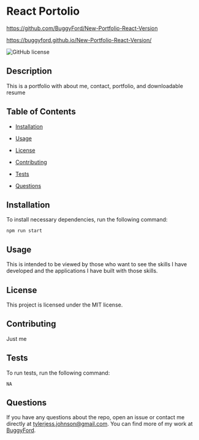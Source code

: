 # React Portolio

https://github.com/BuggyFord/New-Portfolio-React-Version

https://buggyford.github.io/New-Portfolio-React-Version/

![GitHub license](https://img.shields.io/badge/license-MIT-blue.svg)

## Description

This is a portfolio with about me, contact, portfolio, and downloadable resume

## Table of Contents 

* [Installation](#installation)

* [Usage](#usage)

* [License](#license)

* [Contributing](#contributing)

* [Tests](#tests)

* [Questions](#questions)

## Installation

To install necessary dependencies, run the following command:

```
npm run start
```

## Usage

This is intended to be viewed by those who want to see the skills I have developed and the applications I have built with those skills. 

## License
  
  This project is licensed under the MIT license.

## Contributing

Just me

## Tests

To run tests, run the following command:

```
NA
```

## Questions



If you have any questions about the repo, open an issue or contact me directly at tylerjess.johnson@gmail.com. You can find more of my work at [BuggyFord](https://github.com/BuggyFord/).

